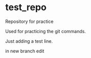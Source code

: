 # test_repo
Repository for practice

Used for practicing the git commands.

Just adding a test line.

in new branch edit
